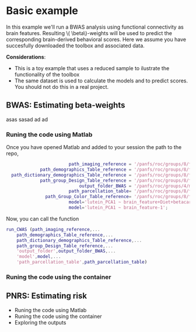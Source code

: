 <script type="text/javascript"
        src="https://cdnjs.cloudflare.com/ajax/libs/mathjax/2.7.0/MathJax.js?config=TeX-AMS_CHTML"></script>
# Basic example 
In this example we'll run a BWAS analysis using functional connectivity as brain features. Resulting \\( \beta\\)-weights will be used to predict the corresponding brain-derived behavioral scores. Here we assume you have succesfully downloaded the toolbox and associated data. 

**Considerations**:

- This is a toy example that uses a reduced sample to ilustrate the functionality of the toolbox
- The same dataset is used to calculate the models and to predict scores. You should not do this in a real project.


## BWAS: Estimating beta-weights
asas sasad ad ad 
### Runing the code using Matlab
Once you have opened Matlab and added to your session the path to the repo, 

```Matlab
                        path_imaging_reference = '/panfs/roc/groups/8/faird/shared/code/stable/utilities/BWAS_PNRS_package/v2/codebase/polyneuro_risk_score/data/xsectional_1_outcome_fconn/fconn.mat';
             path_demographics_Table_reference = '/panfs/roc/groups/8/faird/shared/code/stable/utilities/BWAS_PNRS_package/v2/codebase/polyneuro_risk_score/data/xsectional_1_outcome_fconn/demographcis_Table.csv';
  path_dictionary_demographics_Table_reference = '/panfs/roc/groups/8/faird/shared/code/stable/utilities/BWAS_PNRS_package/v2/codebase/polyneuro_risk_score/data/xsectional_1_outcome_fconn/Dictionary_for_demographics_Table.csv';
             path_group_Design_Table_reference = '/panfs/roc/groups/8/faird/shared/code/stable/utilities/BWAS_PNRS_package/v2/codebase/polyneuro_risk_score/data/xsectional_1_outcome_fconn/Group_Design_Table.csv';
                            output_folder_BWAS = '/panfs/roc/groups/4/miran045/shared/projects/polyneuro_risk_score/experiments/toolbox_tutorial/example1/BWAS';
                        path_parcellation_table= '/panfs/roc/groups/8/faird/shared/code/stable/utilities/BWAS_PNRS_package/v2/codebase/polyneuro_risk_score/data/xsectional_1_outcome_fconn/parcel.mat';
               path_Group_Color_Table_reference= '/panfs/roc/groups/8/faird/shared/code/stable/utilities/BWAS_PNRS_package/v2/codebase/polyneuro_risk_score/data/xsectional_1_outcome_fconn/Group_Color_Table.csv';
                        model='lutein_PCA1 ~ brain_feature+Diet+betacarotene_PCA1+1';
                        model='lutein_PCA1 ~ brain_feature-1';
```

Now, you can call the function

```Matlab
run_CWAS (path_imaging_reference,...
    path_demographics_Table_reference,...
    path_dictionary_demographics_Table_reference,...
    path_group_Design_Table_reference,...
    'output_folder',output_folder_BWAS,...
    'model',model,...
    'path_parcellation_table',path_parcellation_table) 
```


### Runing the code using the container


## PNRS: Estimating risk
- Runing the code using Matlab
- Runing the code using the container
- Exploring the outputs